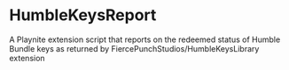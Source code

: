 # HumbleKeysReport
A Playnite extension script that reports on the redeemed status of Humble Bundle keys as returned by FiercePunchStudios/HumbleKeysLibrary extension
